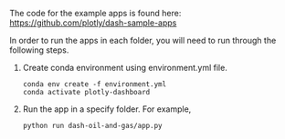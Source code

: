 The code for the example apps is found here: https://github.com/plotly/dash-sample-apps

In order to run the apps in each folder, you will need to run through the following steps.  

1. Create conda environment using environment.yml file.
   
    ```
    conda env create -f environment.yml
    conda activate plotly-dashboard

    ```

2. Run the app in a specify folder.  For example,
   
   ```
   python run dash-oil-and-gas/app.py

   ```
